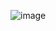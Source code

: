 ![image](https://github.com/huang159654/python_django/assets/110319885/998a7a65-0395-4cb1-971c-c945189e27b8)

